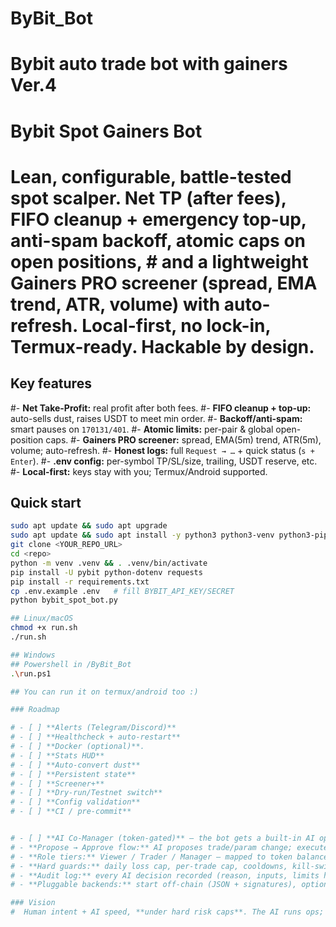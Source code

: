 # ByBit_Bot
# Bybit auto trade bot with gainers Ver.4

# Bybit Spot Gainers Bot

# Lean, configurable, battle-tested spot scalper. **Net TP (after fees)**, **FIFO cleanup + emergency top-up**, **anti-spam backoff**, **atomic caps on open positions**, # and a lightweight **Gainers PRO** screener (spread, EMA trend, ATR, volume) with auto-refresh. Local-first, no lock-in, Termux-ready. Hackable by design.

## Key features
#- **Net Take-Profit:** real profit after both fees.
#- **FIFO cleanup + top-up:** auto-sells dust, raises USDT to meet min order.
#- **Backoff/anti-spam:** smart pauses on `170131/401`.
#- **Atomic limits:** per-pair & global open-position caps.
#- **Gainers PRO screener:** spread, EMA(5m) trend, ATR(5m), volume; auto-refresh.
#- **Honest logs:** full `Request → …` + quick status (`s + Enter`).
#- **.env config:** per-symbol TP/SL/size, trailing, USDT reserve, etc.
#- **Local-first:** keys stay with you; Termux/Android supported.

## Quick start
```bash
sudo apt update && sudo apt upgrade
sudo apt update && sudo apt install -y python3 python3-venv python3-pip
git clone <YOUR_REPO_URL>
cd <repo>
python -m venv .venv && . .venv/bin/activate
pip install -U pybit python-dotenv requests
pip install -r requirements.txt
cp .env.example .env   # fill BYBIT_API_KEY/SECRET
python bybit_spot_bot.py

## Linux/macOS
chmod +x run.sh
./run.sh

## Windows
## Powershell in /ByBit_Bot
.\run.ps1

## You can run it on termux/android too :)

### Roadmap

# - [ ] **Alerts (Telegram/Discord)** 
# - [ ] **Healthcheck + auto-restart** 
# - [ ] **Docker (optional)**.
# - [ ] **Stats HUD** 
# - [ ] **Auto-convert dust**
# - [ ] **Persistent state** 
# - [ ] **Screener+**
# - [ ] **Dry-run/Testnet switch**
# - [ ] **Config validation**
# - [ ] **CI / pre-commit** 


# - [ ] **AI Co-Manager (token-gated)** — the bot gets a built-in AI operator that proposes actions and manages risk, but execution is **rate-limited and gated by tokens**
# - **Propose → Approve flow:** AI proposes trade/param change; executes only after APPROVE or N-of-M approvals.
# - **Role tiers:** Viewer / Trader / Manager — mapped to token balances (or a simple `roles.json` first).
# - **Hard guards:** daily loss cap, per-trade cap, cooldowns, kill-switch; AI can’t exceed caps.
# - **Audit log:** every AI decision recorded (reason, inputs, limits hit).
# - **Pluggable backends:** start off-chain (JSON + signatures), optional on-chain later.

### Vision
#  Human intent + AI speed, **under hard risk caps**. The AI runs ops; tokens and approvals keep it honest.



